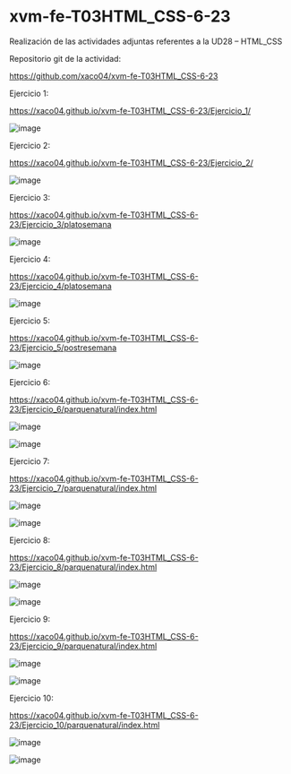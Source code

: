 # xvm-fe-T03HTML_CSS-6-23
Realización de las actividades adjuntas referentes a la UD28 – HTML_CSS

Repositorio git de la actividad: 

https://github.com/xaco04/xvm-fe-T03HTML_CSS-6-23 

Ejercicio 1: 

https://xaco04.github.io/xvm-fe-T03HTML_CSS-6-23/Ejercicio_1/

![image](https://github.com/xaco04/xvm-fe-T03HTML_CSS-6-23/assets/93447803/0f00207f-5c32-4d7f-ab10-d83b9fb27e92)



Ejercicio 2: 

https://xaco04.github.io/xvm-fe-T03HTML_CSS-6-23/Ejercicio_2/ 

![image](https://github.com/xaco04/xvm-fe-T03HTML_CSS-6-23/assets/93447803/186b047f-b7bc-44b6-99ce-6141b7380fcf)


Ejercicio 3: 

https://xaco04.github.io/xvm-fe-T03HTML_CSS-6-23/Ejercicio_3/platosemana 

![image](https://github.com/xaco04/xvm-fe-T03HTML_CSS-6-23/assets/93447803/aeed8002-82ce-4c12-a863-ed4652249f8e)


Ejercicio 4: 

https://xaco04.github.io/xvm-fe-T03HTML_CSS-6-23/Ejercicio_4/platosemana 

![image](https://github.com/xaco04/xvm-fe-T03HTML_CSS-6-23/assets/93447803/ca19e88e-f874-4306-9da9-a86b61d808f6)


Ejercicio 5: 

https://xaco04.github.io/xvm-fe-T03HTML_CSS-6-23/Ejercicio_5/postresemana 

![image](https://github.com/xaco04/xvm-fe-T03HTML_CSS-6-23/assets/93447803/7205e0bb-9b21-4344-a90e-47707ba2846b)


Ejercicio 6: 

https://xaco04.github.io/xvm-fe-T03HTML_CSS-6-23/Ejercicio_6/parquenatural/index.html 

![image](https://github.com/xaco04/xvm-fe-T03HTML_CSS-6-23/assets/93447803/32b38dbe-cef6-4939-9178-8a84601d95c4)

![image](https://github.com/xaco04/xvm-fe-T03HTML_CSS-6-23/assets/93447803/09d412be-2b0d-4aca-8078-a57c76c3d87a)


Ejercicio 7: 

https://xaco04.github.io/xvm-fe-T03HTML_CSS-6-23/Ejercicio_7/parquenatural/index.html 

![image](https://github.com/xaco04/xvm-fe-T03HTML_CSS-6-23/assets/93447803/cf84ba1a-43d8-43e8-8d18-5a73c1255e52)

![image](https://github.com/xaco04/xvm-fe-T03HTML_CSS-6-23/assets/93447803/da37871f-88b8-4ac2-9368-25cabdbaf586)

 

Ejercicio 8: 

https://xaco04.github.io/xvm-fe-T03HTML_CSS-6-23/Ejercicio_8/parquenatural/index.html 

![image](https://github.com/xaco04/xvm-fe-T03HTML_CSS-6-23/assets/93447803/81f8794e-ee81-47ed-ab23-2797c548eb29)

![image](https://github.com/xaco04/xvm-fe-T03HTML_CSS-6-23/assets/93447803/27aa8d71-4a6c-47e3-a13a-29c26a94c0b9)

 

Ejercicio 9: 

https://xaco04.github.io/xvm-fe-T03HTML_CSS-6-23/Ejercicio_9/parquenatural/index.html 

![image](https://github.com/xaco04/xvm-fe-T03HTML_CSS-6-23/assets/93447803/e2b15350-4c3e-4449-8554-4a5084e3d146)

![image](https://github.com/xaco04/xvm-fe-T03HTML_CSS-6-23/assets/93447803/618b1b9f-18ea-47e3-8dc1-1413cd01244f)


Ejercicio 10: 

https://xaco04.github.io/xvm-fe-T03HTML_CSS-6-23/Ejercicio_10/parquenatural/index.html 

![image](https://github.com/xaco04/xvm-fe-T03HTML_CSS-6-23/assets/93447803/f5b663a0-4428-4d7a-9b30-09d214e40910)


![image](https://github.com/xaco04/xvm-fe-T03HTML_CSS-6-23/assets/93447803/86f68e5b-4ff4-48d0-9a26-3fd66dfb16fe)


 

 
